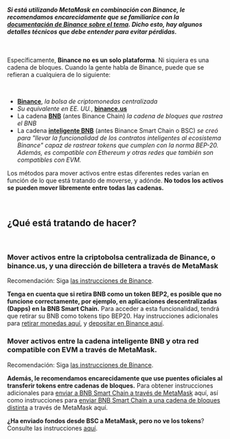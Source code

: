 #### *Si está utilizando MetaMask en combinación con Binance, le recomendamos encarecidamente que se familiarice con la [documentación de Binance sobre el tema](https://docs.binance.org/smart-chain/wallet/metamask.html). Dicho esto, hay algunos detalles técnicos que **debe entender para evitar pérdidas**.*


 


Específicamente, **Binance no es un solo plataforma**. Ni siquiera es una cadena de bloques. Cuando la gente habla de Binance, puede que se refieran a cualquiera de lo siguiente:


 


* [**Binance**](https://www.binance.com/en), *la bolsa de criptomonedas centralizada*
* *Su equivalente en EE. UU.*, [**binance.us**](https://www.binance.us/en/home)
* La cadena [**BNB**](https://www.binance.com/en/blog/all/binance-chain-blockchain-for-exchanging-the-world-304219301536473088) (antes Binance Chain)  *la cadena de bloques que rastrea el BNB*
* La cadena [**inteligente BNB**](https://www.binance.org/en/smartChain) (antes Binance Smart Chain o BSC) *se creó para "llevar la funcionalidad de los contratos inteligentes al ecosistema Binance" capaz de rastrear tokens que cumplen con la norma BEP-20. Además, es compatible con Ethereum y otras redes que también son compatibles con EVM.*


Los métodos para mover activos entre estas diferentes redes varían en función de lo que está tratando de moverse, y adónde. **No todos los activos se pueden mover libremente entre todas las cadenas.**


 


¿Qué está tratando de hacer?
----------------------------


 


### Mover activos entre la criptobolsa centralizada de Binance, o binance.us, y una dirección de billetera a través de MetaMask


Recomendación: Siga [las instrucciones de Binance](https://www.binance.com/en/support/faq/115003670492).


**Tenga en cuenta que si retira BNB como un token BEP2, es posible que no funcione correctamente, por ejemplo, en aplicaciones descentralizadas (Dapps) en la BNB Smart Chain.** Para acceder a esta funcionalidad, tendrá que retirar su BNB como tokens tipo BEP20. Hay instrucciones adicionales para [retirar monedas aquí](https://support.metamask.io/hc/en-us/articles/4416069050011), y [depositar en Binance aquí](https://support.metamask.io/hc/en-us/articles/4411972525851).  
  



### Mover activos entre la cadena inteligente BNB y otra red compatible con EVM a través de MetaMask.


Recomendación: Siga [las instrucciones de Binance](https://academy.binance.com/en/articles/how-to-recover-crypto-transferred-to-the-wrong-network-on-binance).


**Además, le recomendamos encarecidamente que use puentes oficiales al transferir tokens entre cadenas de bloques.** Para obtener instrucciones adicionales para [enviar a BNB Smart Chain a través de MetaMask](https://support.metamask.io/hc/en-us/articles/360059408871) aquí, así como instrucciones para [enviar BNB Smart Chain a una cadena de bloques distinta](https://support.metamask.io/hc/en-us/articles/4404464724635) a través de MetaMask aquí.


**¿Ha enviado fondos desde BSC a MetaMask, pero no ve los tokens**? Consulte las instrucciones [aquí](https://support.metamask.io/hc/en-us/articles/360059876052).


 

